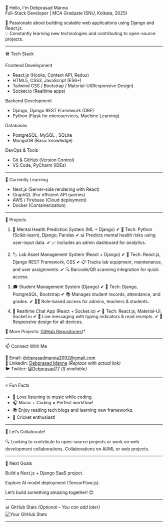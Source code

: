

👋 Hello, I'm Debprasad Manna  
Full-Stack Developer | MCA Graduate (SNU, Kolkata, 2025)  

🚀 Passionate about building scalable web applications using Django and React.js.  
💡 Constantly learning new technologies and contributing to open-source projects.  

---

🛠️ Tech Stack  

Frontend Development  
- React.js (Hooks, Context API, Redux)  
- HTML5, CSS3, JavaScript (ES6+)  
- Tailwind CSS / Bootstrap / Material-UI(Responsive Design)
- Socket.io (Realtime apps)

Backend Development  
- Django, Django REST Framework (DRF)  
- Python (Flask for microservices, Machine Learning)  

Databases  
- PostgreSQL, MySQL , SQLite
- MongoDB (Basic knowledge)  

DevOps & Tools 
- Git & GitHub (Version Control)  
- VS Code, PyCharm (IDEs)  

---

🌱 Currently Learning
- Next.js (Server-side rendering with React)  
- GraphQL (For efficient API queries)  
- AWS / Firebase (Cloud deployment)
- Docker (Containerization)  

---

 💼 Projects  

1. 🧠 Mental Health Prediction System (ML + Django)
✔ 🔧 Tech: Python (Scikit-learn), Django, Pandas
✔ 📊 Predicts mental health risks using user-input data.
✔ 📈 Includes an admin dashboard for analytics.

2. 🏷️ Lab Asset Management System (React + Django)
✔ 🔧 Tech: React.js, Django REST Framework, CSS
✔ 📋 Tracks lab equipment, maintenance, and user assignments.
✔ 🔍 Barcode/QR scanning integration for quick access.

3. 🎓 Student Management System (Django)
✔ 🔧 Tech: Django, PostgreSQL, Bootstrap
✔ 📚 Manages student records, attendance, and grades.
✔ 👨‍💼 Role-based access for admins, teachers & students.

4. 💬 Realtime Chat App (React + Socket.io)
✔ 🔧 Tech: React.js, Material-UI, Socket.io
✔ 💌 Live messaging with typing indicators & read receipts.
✔ 📱 Responsive design for all devices.


📂 More Projects: [GitHub Repositories](https://github.com/Debprasad77?tab=repositories))*  

---

 📫 Connect With Me  

📧 Email: [debprasadmanna2002@gmail.com](mailto:debprasadmanna2002@gmail.com)  
🔗 LinkedIn: [Debprasad Manna](https://www.linkedin.com/in/Debprasad77/) *(Replace with actual link)*  
🐦 Twitter: [@Debprasad77](https://twitter.com/Debprasad77) *(If available)*  

---

 ⚡ Fun Facts  
- 🎵 Love listening to music while coding.
- 🎧 Music + Coding = Perfect workflow!
- 📚 Enjoy reading tech blogs and learning new frameworks.  
- 🏏 Cricket enthusiast!  

---

 🚀 Let’s Collaborate!  
 
🔍 Looking to contribute to open-source projects or work on web development collaborations. 
    Collaborations on AI/ML or web projects.

---

🎯 Next Goals

Build a Next.js + Django SaaS project.

Explore AI model deployment (TensorFlow.js).

Let’s build something amazing together! 😊

---

 📊 GitHub Stats *(Optional – You can add later)*  
![Your GitHub Stats](https://github-readme-stats.vercel.app/api?username=Debprasad77&show_icons=true&theme=radical)  

---



<!---
Debprasad77/Debprasad77 is a ✨ special ✨ repository because its `README.md` (this file) appears on your GitHub profile.
--->  
